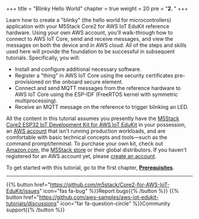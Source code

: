 +++
title = "Blinky Hello World"
chapter = true
weight = 20
pre = "<b>2. </b>"
+++

Learn how to create a "blinky" (the hello world for microcontrollers) application with your M5Stack Core2 for AWS IoT EduKit reference hardware. Using your own AWS account, you'll walk-through how to connect to AWS IoT Core, send and receive messages, and view the messages on both the device and in AWS cloud. All of the steps and skills used here will provide the foundation to be successful in subsequent tutorials. Specifically, you will:
- Install and configure additional necessary software.
- Register a "thing" in AWS IoT Core using the security certificates pre-provisioned on the onboard secure element.
- Connect and send MQTT messages from the reference hardware to AWS IoT Core using the ESP-IDF (FreeRTOS kernel with symmetric multiprocessing).
- Receive an MQTT message on the reference to trigger blinking an LED. 
 
All the content in this tutorial assumes you presently have the [M5Stack Core2 ESP32 IoT Development Kit for AWS IoT EduKit](https://www.amazon.com/dp/B08NP5LVFH) in your possession, an [AWS account](https://signin.aws.amazon.com/signin) that isn't running production workloads, and are comfortable with basic technical concepts and tools—such as the command prompt/terminal. To purchase your own kit, check out [Amazon.com](https://www.amazon.com/dp/B08NP5LVFH), the [M5Stack store](https://m5stack.com/products/m5stack-core2-esp32-iot-development-kit-for-aws-iot-edukit) or their global distributors. If you haven't registered for an AWS account yet, please [create an account](https://portal.aws.amazon.com/billing/signup).


To get started with this tutorial, go to the first chapter, [**Prerequisites**](/en_uk/blinky-hello-world/prerequisites.html).

---
{{% button href="https://github.com/m5stack/Core2-for-AWS-IoT-EduKit/issues" icon="fas fa-bug" %}}Report bugs{{% /button %}} {{% button href="https://github.com/aws-samples/aws-iot-edukit-tutorials/discussions" icon="far fa-question-circle" %}}Community support{{% /button %}}